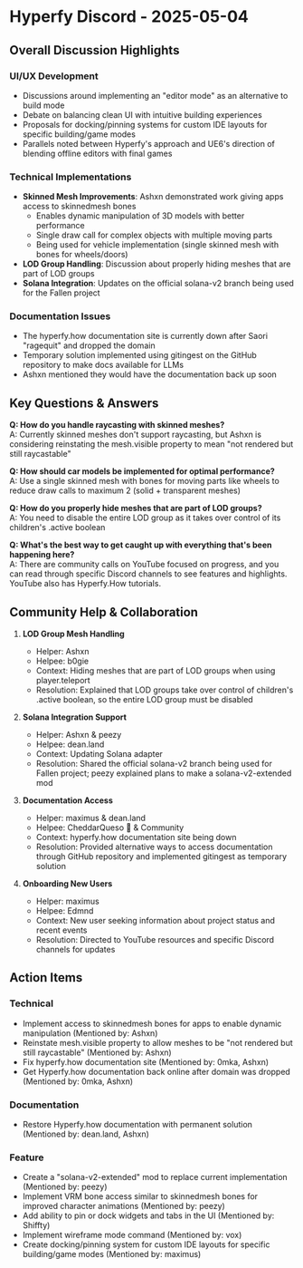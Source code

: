 # Hyperfy Discord - 2025-05-04

## Overall Discussion Highlights

### UI/UX Development
- Discussions around implementing an "editor mode" as an alternative to build mode
- Debate on balancing clean UI with intuitive building experiences
- Proposals for docking/pinning systems for custom IDE layouts for specific building/game modes
- Parallels noted between Hyperfy's approach and UE6's direction of blending offline editors with final games

### Technical Implementations
- **Skinned Mesh Improvements**: Ashxn demonstrated work giving apps access to skinnedmesh bones
  - Enables dynamic manipulation of 3D models with better performance
  - Single draw call for complex objects with multiple moving parts
  - Being used for vehicle implementation (single skinned mesh with bones for wheels/doors)
- **LOD Group Handling**: Discussion about properly hiding meshes that are part of LOD groups
- **Solana Integration**: Updates on the official solana-v2 branch being used for the Fallen project

### Documentation Issues
- The hyperfy.how documentation site is currently down after Saori "ragequit" and dropped the domain
- Temporary solution implemented using gitingest on the GitHub repository to make docs available for LLMs
- Ashxn mentioned they would have the documentation back up soon

## Key Questions & Answers

**Q: How do you handle raycasting with skinned meshes?**  
A: Currently skinned meshes don't support raycasting, but Ashxn is considering reinstating the mesh.visible property to mean "not rendered but still raycastable"

**Q: How should car models be implemented for optimal performance?**  
A: Use a single skinned mesh with bones for moving parts like wheels to reduce draw calls to maximum 2 (solid + transparent meshes)

**Q: How do you properly hide meshes that are part of LOD groups?**  
A: You need to disable the entire LOD group as it takes over control of its children's .active boolean

**Q: What's the best way to get caught up with everything that's been happening here?**  
A: There are community calls on YouTube focused on progress, and you can read through specific Discord channels to see features and highlights. YouTube also has Hyperfy.How tutorials.

## Community Help & Collaboration

1. **LOD Group Mesh Handling**
   - Helper: Ashxn
   - Helpee: b0gie
   - Context: Hiding meshes that are part of LOD groups when using player.teleport
   - Resolution: Explained that LOD groups take over control of children's .active boolean, so the entire LOD group must be disabled

2. **Solana Integration Support**
   - Helper: Ashxn & peezy
   - Helpee: dean.land
   - Context: Updating Solana adapter
   - Resolution: Shared the official solana-v2 branch being used for Fallen project; peezy explained plans to make a solana-v2-extended mod

3. **Documentation Access**
   - Helper: maximus & dean.land
   - Helpee: CheddarQueso 🧀 & Community
   - Context: hyperfy.how documentation site being down
   - Resolution: Provided alternative ways to access documentation through GitHub repository and implemented gitingest as temporary solution

4. **Onboarding New Users**
   - Helper: maximus
   - Helpee: Edmnd
   - Context: New user seeking information about project status and recent events
   - Resolution: Directed to YouTube resources and specific Discord channels for updates

## Action Items

### Technical
- Implement access to skinnedmesh bones for apps to enable dynamic manipulation (Mentioned by: Ashxn)
- Reinstate mesh.visible property to allow meshes to be "not rendered but still raycastable" (Mentioned by: Ashxn)
- Fix hyperfy.how documentation site (Mentioned by: 0mka, Ashxn)
- Get Hyperfy.how documentation back online after domain was dropped (Mentioned by: 0mka, Ashxn)

### Documentation
- Restore Hyperfy.how documentation with permanent solution (Mentioned by: dean.land, Ashxn)

### Feature
- Create a "solana-v2-extended" mod to replace current implementation (Mentioned by: peezy)
- Implement VRM bone access similar to skinnedmesh bones for improved character animations (Mentioned by: peezy)
- Add ability to pin or dock widgets and tabs in the UI (Mentioned by: Shiffty)
- Implement wireframe mode command (Mentioned by: vox)
- Create docking/pinning system for custom IDE layouts for specific building/game modes (Mentioned by: maximus)